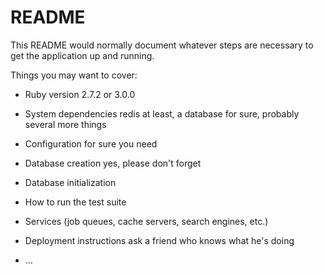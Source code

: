 # README

This README would normally document whatever steps are necessary to get the
application up and running.

Things you may want to cover:

* Ruby version
2.7.2 or 3.0.0

* System dependencies
redis at least, a database for sure, probably several more things

* Configuration
for sure you need
* Database creation
yes, please don't forget
* Database initialization

* How to run the test suite

* Services (job queues, cache servers, search engines, etc.)

* Deployment instructions
ask a friend who knows what he's doing

* ...

